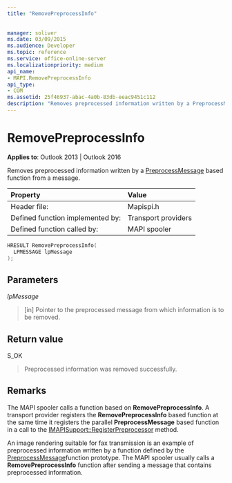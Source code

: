 ```yaml
---
title: "RemovePreprocessInfo"
 
 
manager: soliver
ms.date: 03/09/2015
ms.audience: Developer
ms.topic: reference
ms.service: office-online-server
ms.localizationpriority: medium
api_name:
- MAPI.RemovePreprocessInfo
api_type:
- COM
ms.assetid: 25f46937-abac-4a0b-83db-eeac9451c112
description: "Removes preprocessed information written by a PreprocessMessage based function from a message for Outlook 2013 or Outlook 2016."
---
```


# RemovePreprocessInfo

  
  
**Applies to**: Outlook 2013 | Outlook 2016 
  
Removes preprocessed information written by a [PreprocessMessage](preprocessmessage.md) based function from a message. 
  
|Property |Value |
|:-----|:-----|
|Header file:  <br/> |Mapispi.h  <br/> |
|Defined function implemented by:  <br/> |Transport providers  <br/> |
|Defined function called by:  <br/> |MAPI spooler  <br/> |
   
```cpp
HRESULT RemovePreprocessInfo(
  LPMESSAGE lpMessage
);
```

## Parameters

 _lpMessage_
  
> [in] Pointer to the preprocessed message from which information is to be removed.
    
## Return value

S_OK
  
> Preprocessed information was removed successfully.
    
## Remarks

The MAPI spooler calls a function based on **RemovePreprocessInfo**. A transport provider registers the **RemovePreprocessInfo** based function at the same time it registers the parallel **PreprocessMessage** based function in a call to the [IMAPISupport::RegisterPreprocessor](imapisupport-registerpreprocessor.md) method. 
  
An image rendering suitable for fax transmission is an example of preprocessed information written by a function defined by the [PreprocessMessage](preprocessmessage.md)function prototype. The MAPI spooler usually calls a **RemovePreprocessInfo** function after sending a message that contains preprocessed information. 
  

